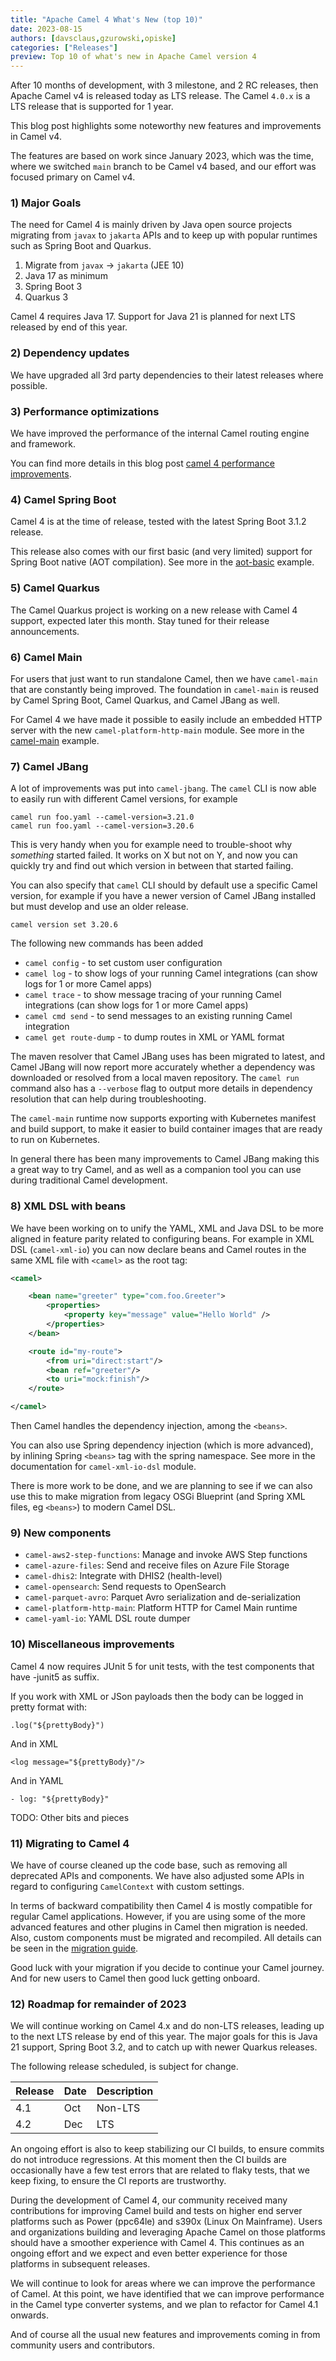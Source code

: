 ```yaml
---
title: "Apache Camel 4 What's New (top 10)"
date: 2023-08-15
authors: [davsclaus,gzurowski,opiske]
categories: ["Releases"]
preview: Top 10 of what's new in Apache Camel version 4
---
```


After 10 months of development, with 3 milestone, and 2 RC releases, then Apache Camel v4 is released
today as LTS release. The Camel `4.0.x` is a LTS release that is supported for 1 year.

This blog post highlights some noteworthy new features and improvements in Camel v4.

The features are based on work since January 2023, which was the time, where we switched `main` branch
to be Camel v4 based, and our effort was focused primary on Camel v4.

### 1) Major Goals

The need for Camel 4 is mainly driven by Java open source projects migrating from `javax` to `jakarta` APIs
and to keep up with popular runtimes such as Spring Boot and Quarkus.

1. Migrate from `javax` -> `jakarta` (JEE 10)
2. Java 17 as minimum
3. Spring Boot 3
4. Quarkus 3

Camel 4 requires Java 17. Support for Java 21 is planned for next LTS released by end of this year. 

### 2) Dependency updates

We have upgraded all 3rd party dependencies to their latest releases where possible.

### 3) Performance optimizations

We have improved the performance of the internal Camel routing engine and framework. 

You can find more details in this blog post [camel 4 performance improvements](/blog/2023/05/camel-4-performance-improvements.html).

### 4) Camel Spring Boot

Camel 4 is at the time of release, tested with the latest Spring Boot 3.1.2 release.

This release also comes with our first basic (and very limited) support for Spring Boot native (AOT compilation).
See more in the [aot-basic](https://github.com/apache/camel-spring-boot-examples/tree/main/aot-basic) example.

### 5) Camel Quarkus

The Camel Quarkus project is working on a new release with Camel 4 support, expected later this month.
Stay tuned for their release announcements.

### 6) Camel Main

For users that just want to run standalone Camel, then we have `camel-main` that are constantly being improved.
The foundation in `camel-main` is reused by Camel Spring Boot, Camel Quarkus, and Camel JBang as well.

For Camel 4 we have made it possible to easily include an embedded HTTP server with the new `camel-platform-http-main` module.
See more in the [camel-main](https://github.com/apache/camel-examples/tree/main/examples/main) example.

### 7) Camel JBang

A lot of improvements was put into `camel-jbang`. The `camel` CLI is now able to easily run with different Camel versions,
for example

    camel run foo.yaml --camel-version=3.21.0
    camel run foo.yaml --camel-version=3.20.6

This is very handy when you for example need to trouble-shoot why _something_ started failed. It works on X but not on Y,
and now you can quickly try and find out which version in between that started failing.

You can also specify that `camel` CLI should by default use a specific Camel version, for example if you have a newer version
of Camel JBang installed but must develop and use an older release.

    camel version set 3.20.6

The following new commands has been added

- `camel config` - to set custom user configuration
- `camel log` - to show logs of your running Camel integrations (can show logs for 1 or more Camel apps)
- `camel trace` - to show message tracing of your running Camel integrations (can show logs for 1 or more Camel apps)
- `camel cmd send` - to send messages to an existing running Camel integration
- `camel get route-dump` - to dump routes in XML or YAML format

The maven resolver that Camel JBang uses has been migrated to latest, and Camel JBang will now report more accurately
whether a dependency was downloaded or resolved from a local maven repository. The `camel run` command also has a `--verbose`
flag to output more details in dependency resolution that can help during troubleshooting.

The `camel-main` runtime now supports exporting with Kubernetes manifest and build support, to make it easier to build
container images that are ready to run on Kubernetes.

In general there has been many improvements to Camel JBang making this a great way to try Camel, and as well as
a companion tool you can use during traditional Camel development.

### 8) XML DSL with beans

We have been working on to unify the YAML, XML and Java DSL to be more aligned in feature parity related
to configuring beans. For example in XML DSL (`camel-xml-io`) you can now declare beans and Camel routes in
the same XML file with `<camel>` as the root tag:

```xml
<camel>

    <bean name="greeter" type="com.foo.Greeter">
        <properties>
            <property key="message" value="Hello World" />
        </properties>
    </bean>

    <route id="my-route">
        <from uri="direct:start"/>
        <bean ref="greeter"/>
        <to uri="mock:finish"/>
    </route>

</camel>
```

Then Camel handles the dependency injection, among the `<beans>`. 

You can also use Spring dependency injection (which is more advanced), by inlining Spring `<beans>` tag with the spring namespace.
See more in the documentation for `camel-xml-io-dsl` module.

There is more work to be done, and we are planning to see if we can also use this to make migration from legacy
OSGi Blueprint (and Spring XML files, eg `<beans>`) to modern Camel DSL.

### 9) New components

- `camel-aws2-step-functions`: Manage and invoke AWS Step functions
- `camel-azure-files`: Send and receive files on Azure File Storage
- `camel-dhis2`: Integrate with DHIS2 (health-level)
- `camel-opensearch`: Send requests to OpenSearch
- `camel-parquet-avro`: Parquet Avro serialization and de-serialization
- `camel-platform-http-main`: Platform HTTP for Camel Main runtime
- `camel-yaml-io`: YAML DSL route dumper

### 10) Miscellaneous improvements

Camel 4 now requires JUnit 5 for unit tests, with the test components that have -junit5 as suffix.

If you work with XML or JSon payloads then the body can be logged in pretty format with:

    .log("${prettyBody}")

And in XML

    <log message="${prettyBody}"/>

And in YAML

    - log: "${prettyBody}"


TODO: Other bits and pieces

### 11) Migrating to Camel 4

We have of course cleaned up the code base, such as removing all deprecated APIs and components. 
We have also adjusted some APIs in regard to configuring `CamelContext` with custom settings.

In terms of backward compatibility then Camel 4 is mostly compatible for regular Camel applications.
However, if you are using some of the more advanced features and other plugins in Camel then migration is needed.
Also, custom components must be migrated and recompiled.
All details can be seen in the [migration guide](/manual/camel-4-migration-guide.html).

Good luck with your migration if you decide to continue your Camel journey. And for new users to Camel then good luck getting onboard.

### 12) Roadmap for remainder of 2023

We will continue working on Camel 4.x and do non-LTS releases, leading up to the next LTS release by end of this year.
The major goals for this is Java 21 support, Spring Boot 3.2, and to catch up with newer Quarkus releases.

The following release scheduled, is subject for change.

| Release | Date | Description |
|---------|------|-------------|
| 4.1     | Oct  | Non-LTS     |
| 4.2     | Dec  | LTS         |

An ongoing effort is also to keep stabilizing our CI builds, to ensure commits do not introduce regressions.
At this moment then the CI builds are occasionally have a few test errors that are related to flaky tests, that
we keep fixing, to ensure the CI reports are trustworthy.

During the development of Camel 4, our community received many contributions for improving Camel build and tests on higher 
end server platforms such as Power (ppc64le) and s390x (Linux On Mainframe). Users and organizations building and leveraging 
Apache Camel on those platforms should have a smoother experience with Camel 4. This continues as an ongoing effort and 
we expect and even better experience for those platforms in subsequent releases.

We will continue to look for areas where we can improve the performance of Camel. At this point, we have identified that we
can improve performance in the Camel type converter systems, and we plan to refactor for Camel 4.1 onwards.

And of course all the usual new features and improvements coming in from community users and contributors.
